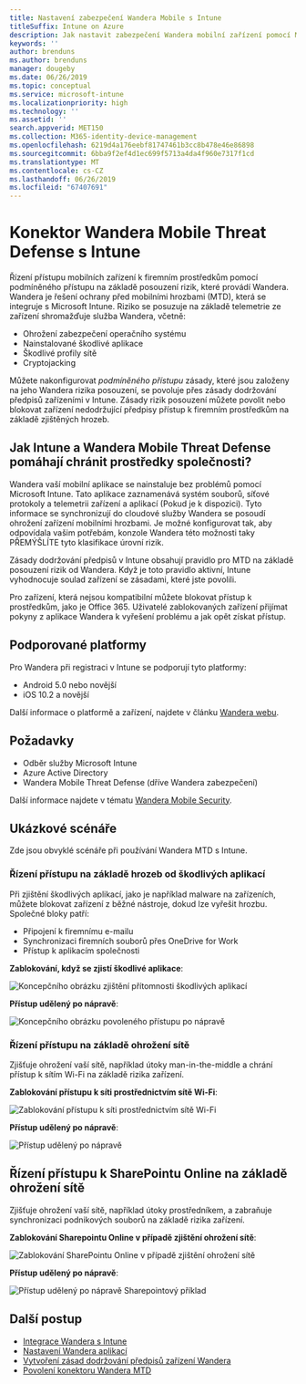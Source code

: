 ```yaml
---
title: Nastavení zabezpečení Wandera Mobile s Intune
titleSuffix: Intune on Azure
description: Jak nastavit zabezpečení Wandera mobilní zařízení pomocí Microsoft Intune pro řízení přístupu mobilních zařízení k firemním prostředkům.
keywords: ''
author: brenduns
ms.author: brenduns
manager: dougeby
ms.date: 06/26/2019
ms.topic: conceptual
ms.service: microsoft-intune
ms.localizationpriority: high
ms.technology: ''
ms.assetid: ''
search.appverid: MET150
ms.collection: M365-identity-device-management
ms.openlocfilehash: 6219d4a176eebf81747461b3cc8b478e46e86898
ms.sourcegitcommit: 6bba9f2ef4d1ec699f5713a4da4f960e7317f1cd
ms.translationtype: MT
ms.contentlocale: cs-CZ
ms.lasthandoff: 06/26/2019
ms.locfileid: "67407691"
---
```

# <a name="wandera-mobile-threat-defense-connector-with-intune"></a>Konektor Wandera Mobile Threat Defense s Intune  

Řízení přístupu mobilních zařízení k firemním prostředkům pomocí podmíněného přístupu na základě posouzení rizik, které provádí Wandera. Wandera je řešení ochrany před mobilními hrozbami (MTD), která se integruje s Microsoft Intune.  Riziko se posuzuje na základě telemetrie ze zařízení shromažďuje služba Wandera, včetně:
- Ohrožení zabezpečení operačního systému
- Nainstalované škodlivé aplikace
- Škodlivé profily sítě
- Cryptojacking

Můžete nakonfigurovat *podmíněného přístupu* zásady, které jsou založeny na jeho Wandera rizika posouzení, se povoluje přes zásady dodržování předpisů zařízeními v Intune. Zásady rizik posouzení můžete povolit nebo blokovat zařízení nedodržující předpisy přístup k firemním prostředkům na základě zjištěných hrozeb.  


## <a name="how-do-intune-and-wandera-mobile-threat-defense-help-protect-your-company-resources"></a>Jak Intune a Wandera Mobile Threat Defense pomáhají chránit prostředky společnosti?  

Wandera vaší mobilní aplikace se nainstaluje bez problémů pomocí Microsoft Intune. Tato aplikace zaznamenává systém souborů, síťové protokoly a telemetrii zařízení a aplikací (Pokud je k dispozici). Tyto informace se synchronizují do cloudové služby Wandera se posoudí ohrožení zařízení mobilními hrozbami. Je možné konfigurovat tak, aby odpovídala vašim potřebám, konzole Wandera této možnosti taky PŘEMÝŠLÍTE tyto klasifikace úrovní rizik.

Zásady dodržování předpisů v Intune obsahují pravidlo pro MTD na základě posouzení rizik od Wandera. Když je toto pravidlo aktivní, Intune vyhodnocuje soulad zařízení se zásadami, které jste povolili.

Pro zařízení, která nejsou kompatibilní můžete blokovat přístup k prostředkům, jako je Office 365. Uživatelé zablokovaných zařízení přijímat pokyny z aplikace Wandera k vyřešení problému a jak opět získat přístup.

## <a name="supported-platforms"></a>Podporované platformy  

Pro Wandera při registraci v Intune se podporují tyto platformy:

- Android 5.0 nebo novější  
- iOS 10.2 a novější  

Další informace o platformě a zařízení, najdete v článku [Wandera webu](https://www.wandera.com/why-wandera/features/device-support/).

## <a name="prerequisites"></a>Požadavky  

- Odběr služby Microsoft Intune  
- Azure Active Directory  
- Wandera Mobile Threat Defense (dříve Wandera zabezpečení)  

Další informace najdete v tématu [Wandera Mobile Security](https://www.wandera.com/mobile-security/).
 
## <a name="sample-scenarios"></a>Ukázkové scénáře

Zde jsou obvyklé scénáře při používání Wandera MTD s Intune.

### <a name="control-access-based-on-threats-from-malicious-apps"></a>Řízení přístupu na základě hrozeb od škodlivých aplikací  

Při zjištění škodlivých aplikací, jako je například malware na zařízeních, můžete blokovat zařízení z běžné nástroje, dokud lze vyřešit hrozbu. Společné bloky patří:  
- Připojení k firemnímu e-mailu  
- Synchronizaci firemních souborů přes OneDrive for Work  
- Přístup k aplikacím společnosti  

**Zablokování, když se zjistí škodlivé aplikace**:

![Koncepčního obrázku zjištění přítomnosti škodlivých aplikací](./media/wandera-mtd-connector/wandera-malicious-apps-blocked.png)  

**Přístup udělený po nápravě**: 

![Koncepčního obrázku povoleného přístupu po nápravě](./media/wandera-mtd-connector/wandera-malicious-apps-unblocked.png)


### <a name="control-access-based-on-threat-to-network"></a>Řízení přístupu na základě ohrožení sítě  

Zjišťuje ohrožení vaší sítě, například útoky man-in-the-middle a chrání přístup k sítím Wi-Fi na základě rizika zařízení.  

**Zablokování přístupu k síti prostřednictvím sítě Wi-Fi**:  

![Zablokování přístupu k síti prostřednictvím sítě Wi-Fi](./media/wandera-mtd-connector/wandera-network-wifi-blocked.png)

**Přístup udělený po nápravě**:  

![Přístup udělený po nápravě](./media/wandera-mtd-connector/wandera-network-wifi-unblocked.png)  

## <a name="control-access-to-sharepoint-online-based-on-threat-to-network"></a>Řízení přístupu k SharePointu Online na základě ohrožení sítě

Zjišťuje ohrožení vaší sítě, například útoky prostředníkem, a zabraňuje synchronizaci podnikových souborů na základě rizika zařízení.

**Zablokování Sharepointu Online v případě zjištění ohrožení sítě**:  

![Zablokování SharePointu Online v případě zjištění ohrožení sítě](./media/wandera-mtd-connector/wandera-network-spo-blocked.png)  


**Přístup udělený po nápravě**:  

![Přístup udělený po nápravě Sharepointový příklad](./media/wandera-mtd-connector/wandera-network-spo-unblocked.png)  

## <a name="next-steps"></a>Další postup

- [Integrace Wandera s Intune](Wandera-mtd-connector-integration.md)
- [Nastavení Wandera aplikací](mtd-apps-ios-app-configuration-policy-add-assign.md)
- [Vytvoření zásad dodržování předpisů zařízení Wandera](mtd-device-compliance-policy-create.md)
- [Povolení konektoru Wandera MTD](mtd-connector-enable.md)